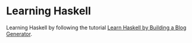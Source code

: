 # Learning Haskell
Learning Haskell by following the tutorial [Learn Haskell by Building a Blog Generator](https://learn-haskell.blog).
